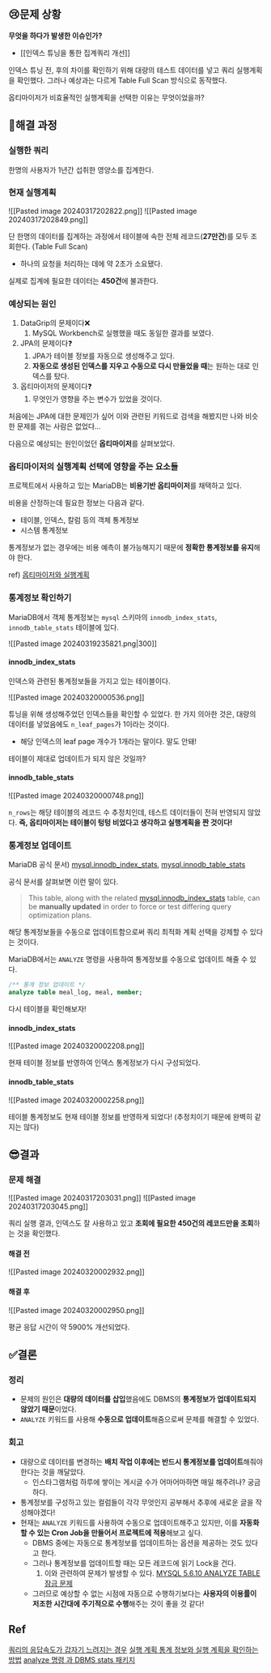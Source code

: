 ## 😢문제 상황

**무엇을 하다가 발생한 이슈인가?**
- [[인덱스 튜닝을 통한 집계쿼리 개선]]

인덱스 튜닝 전, 후의 차이를 확인하기 위해 대량의 테스트 데이터를 넣고 쿼리 실행계획을 확인했다.
그러나 예상과는 다르게 Table Full Scan 방식으로 동작했다.

옵티마이저가 비효율적인 실행계획을 선택한 이유는 무엇이었을까?


## 🤔해결 과정

### 실행한 쿼리

한명의 사용자가 1년간 섭취한 영양소를 집계한다.

### 현재 실행계획

![[Pasted image 20240317202822.png]]
![[Pasted image 20240317202849.png]]

단 한명의 데이터를 집계하는 과정에서 테이블에 속한 전체 레코드(**27만건**)를 모두 조회한다. (Table Full Scan)
- 하나의 요청을 처리하는 데에 약 2초가 소요됐다.

실제로 집계에 필요한 데이터는 **450건**에 불과한다.

### 예상되는 원인

1. DataGrip의 문제이다❌
	1. MySQL Workbench로 실행했을 때도 동일한 결과를 보였다.
2. JPA의 문제이다❓
	1. JPA가 테이블 정보를 자동으로 생성해주고 있다.
	2. **자동으로 생성된 인덱스를 지우고 수동으로 다시 만들었을 때**는 원하는 대로 인덱스를 탔다.
3. 옵티마이저의 문제이다❓
	1. 무엇인가 영향을 주는 변수가 있었을 것이다.

처음에는 JPA에 대한 문제인가 싶어 이와 관련된 키워드로 검색을 해봤지만
나와 비슷한 문제를 겪는 사람은 없었다...

다음으로 예상되는 원인이었던 **옵티마이저**를 살펴보았다.

### 옵티마이저의 실행계획 선택에 영향을 주는 요소들

프로젝트에서 사용하고 있는 MariaDB는 **비용기반 옵티마이저**를 채택하고 있다.

비용을 산정하는데 필요한 정보는 다음과 같다.
- 테이블, 인덱스, 칼럼 등의 객체 통계정보
- 시스템 통계정보

통계정보가 없는 경우에는 비용 예측이 불가능해지기 때문에 **정확한 통계정보를 유지**해야 한다.

ref) [옵티마이저와 실행계획](https://dataonair.or.kr/db-tech-reference/d-guide/sql/?mod=document&uid=354)

### 통계정보 확인하기

MariaDB에서 객체 통계정보는 `mysql` 스키마의 `innodb_index_stats`, `innodb_table_stats` 테이블에 있다.

![[Pasted image 20240319235821.png|300]]

#### innodb_index_stats

인덱스와 관련된 통계정보들을 가지고 있는 테이블이다.

![[Pasted image 20240320000536.png]]

튜닝을 위해 생성해주었던 인덱스들을 확인할 수 있었다.
한 가지 의아한 것은, 대량의 데이터를 넣었음에도 `n_leaf_pages`가 1이라는 것이다.
- 해당 인덱스의 leaf page 개수가 1개라는 말이다. 말도 안돼!

테이블이 제대로 업데이트가 되지 않은 것일까?
#### innodb_table_stats

![[Pasted image 20240320000748.png]]

`n_rows`는 해당 테이블의 레코드 수 추정치인데, 테스트 데이터들이 전혀 반영되지 않았다.
**즉, 옵티마이저는 테이블이 텅텅 비었다고 생각하고 실행계획을 짠 것이다!**

### 통계정보 업데이트

MariaDB 공식 문서) [mysql.innodb_index_stats](https://mariadb.com/kb/en/mysqlinnodb_index_stats/), [mysql.innodb_table_stats](https://mariadb.com/kb/en/mysqlinnodb_table_stats/)

공식 문서를 살펴보면 이런 말이 있다.
> This table, along with the related [mysql.innodb_index_stats](https://mariadb.com/kb/en/mysqlinnodb_index_stats/) table, can be **manually updated** in order to force or test differing query optimization plans.

해당 통계정보들을 수동으로 업데이트함으로써 쿼리 최적화 계획 선택을 강제할 수 있다는 것이다.

MariaDB에서는 `ANALYZE` 명령을 사용하여 통계정보를 수동으로 업데이트 해줄 수 있다.

```sql
/** 통계 정보 업데이트 */
analyze table meal_log, meal, member;
```

다시 테이블을 확인해보자!

#### innodb_index_stats

![[Pasted image 20240320002208.png]]

현재 테이블 정보를 반영하여 인덱스 통계정보가 다시 구성되었다.
#### innodb_table_stats

![[Pasted image 20240320002258.png]]

테이블 통계정보도 현재 테이블 정보를 반영하게 되었다! (추정치이기 때문에 완벽히 같지는 않다)


## 😎결과

### 문제 해결

![[Pasted image 20240317203031.png]]
![[Pasted image 20240317203045.png]]

쿼리 실행 결과, 인덱스도 잘 사용하고 있고 **조회에 필요한 450건의 레코드만을 조회**하는 것을 확인했다.

#### 해결 전

![[Pasted image 20240320002932.png]]

#### 해결 후

![[Pasted image 20240320002950.png]]

평균 응답 시간이 약 5900% 개선되었다.



## ✅결론

### 정리

-  문제의 원인은 **대량의 데이터를 삽입**했음에도 DBMS의 **통계정보가 업데이트되지 않았기 때문**이었다.
-  `ANALYZE` 키워드를 사용해 **수동으로 업데이트**해줌으로써 문제를 해결할 수 있었다.

### 회고

- 대량으로 데이터를 변경하는 **배치 작업 이후에는 반드시 통계정보를 업데이트**해줘야 한다는 것을 깨달았다.
	-  인스타그램처럼 하루에 쌓이는 게시글 수가 어마어마하면 매일 해주려나? 궁금하다.
- 통계정보를 구성하고 있는 컬럼들이 각각 무엇인지 공부해서 추후에 새로운 글을 작성해야겠다!
-  현재는 `ANALYZE` 키워드를 사용하여 수동으로 업데이트해주고 있지만, 이를 **자동화할 수 있는 Cron Job을 만들어서 프로젝트에 적용**해보고 싶다.
	- DBMS 중에는 자동으로 통계정보를 업데이트하는 옵션을 제공하는 것도 있다고 한다.
	-  그러나 통계정보를 업데이트할 때는 모든 레코드에 읽기 Lock을 건다.
		1. 이와 관련하여 문제가 발생할 수 있다. [MYSQL 5.6.10 ANALYZE TABLE 잠금 문제](https://stackoverflow.com/questions/52359276/mysql-5-6-10-analyze-table-lock-issue)
	-  그러므로 예상할 수 없는 시점에 자동으로 수행하기보다는 **사용자의 이용률이 저조한 시간대에 주기적으로 수행**해주는 것이 좋을 것 같다!


## Ref

[쿼리의 응답속도가 갑자기 느려지는 경우](https://dataonair.or.kr/db-tech-reference/d-guide/dbms-2/?mod=document&uid=62485)
[실행 계획 통계 정보와 실행 계획을 확인하는 방법](https://jjingho.tistory.com/175)
[analyze 명령 과 DBMS stats 패키지](https://blog.naver.com/mided/60186695680)